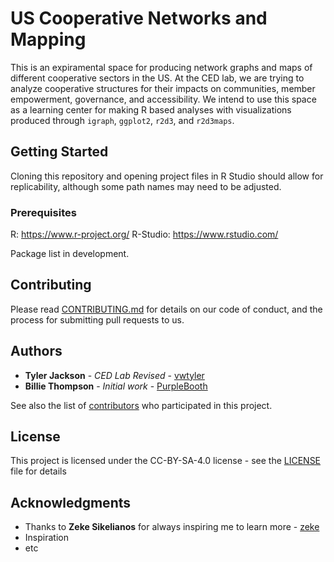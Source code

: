 # US Cooperative Networks and Mapping

This is an expiramental space for producing network graphs and maps of different cooperative sectors in the US. At the CED lab, we are trying to analyze cooperative structures for their impacts on communities, member empowerment, governance, and accessibility. We intend to use this space as a learning center for making R based analyses with visualizations produced through `igraph`, `ggplot2`, `r2d3`, and `r2d3maps`.

## Getting Started

Cloning this repository and opening project files in R Studio should allow for replicability, although some path names may need to be adjusted.

### Prerequisites

R: https://www.r-project.org/
R-Studio: https://www.rstudio.com/

Package list in development.

## Contributing

Please read [CONTRIBUTING.md](CONTRIBUTING.md) for details on our code of conduct, and the process for submitting pull requests to us.

## Authors
* **Tyler Jackson** - *CED Lab Revised* - [vwtyler](https://github.com/vwtyler)
* **Billie Thompson** - *Initial work* - [PurpleBooth](https://github.com/PurpleBooth)

See also the list of [contributors](https://github.com/vwtyler/coopmaps/contributors) who participated in this project.

## License

This project is licensed under the CC-BY-SA-4.0 license - see the [LICENSE](LICENSE) file for details

## Acknowledgments

* Thanks to **Zeke Sikelianos** for always inspiring me to learn more - [zeke](https://github.com/zeke)
* Inspiration
* etc
